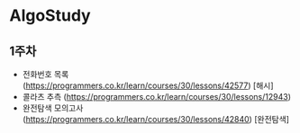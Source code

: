 # AlgoStudy                                                                                                                                                                                                                                                                                                                                                                                                                                                                                                                                                           

## 1주차
- 전화번호 목록 (https://programmers.co.kr/learn/courses/30/lessons/42577) [해시]
- 콜라츠 추측 (https://programmers.co.kr/learn/courses/30/lessons/12943)
- 완전탐색 모의고사 (https://programmers.co.kr/learn/courses/30/lessons/42840) [완전탐색]